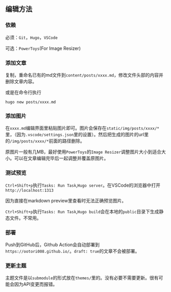 ## 编辑方法

### 依赖

必须：`Git`，`Hugo`，`VSCode`

可选：`PowerToys`(For Image Resizer)

### 添加文章

复制，重命名已有的md文件到`content/posts/xxxx.md`，修改文件头部的内容并删除文章内容。

或是在命令行执行

`hugo new posts/xxxx.md`

### 添加图片

在`xxxx.md`编辑界面里粘贴图片即可。图片会保存在`static/img/posts/xxxx/*`里，（因为`.vscode/settings.json`里的设置）。然后把生成的图片的url里的`/img/posts/xxxx/*`前面的路径删除。

原图片一般有几MB，最好使用`PowerToys`的`Image Resizer`调整图片大小到适合大小。可以在文章编辑完毕后一起调整并覆盖原图片。

### 测试预览

`Ctrl+Shift+p`执行`Tasks: Run Task`,`Hugo server`。在VSCode的浏览器中打开`http://localhost:1313`

因为直接在markdown preview里查看时无法正确预览图片。

`Ctrl+Shift+p`执行`Tasks: Run Task`,`Hugo build`会在本地的`public`目录下生成静态文件。不常用。

### 部署

Push到GitHub后，Github Action会自动部署到`https://ootori008.github.io/`。`draft: true`的文章不会被部署。

### 更新主题

主题文件是以`submodule`的形式放在`themes/`里的。没有必要不需要更新。很有可能会因为API变更而报错。

